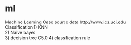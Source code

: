 # ml
Machine Learning Case
source data http://www.ics.uci.edu  
Classification  1) KNN  
                2) Naive bayes  
                3) decision tree C5.0
                4) classification rule